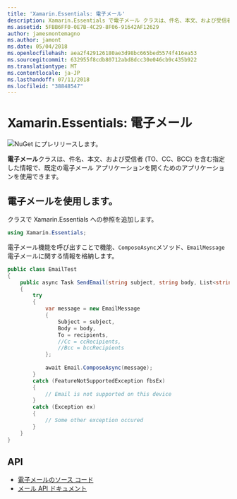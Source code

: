 ```yaml
---
title: 'Xamarin.Essentials: 電子メール'
description: Xamarin.Essentials で電子メール クラスは、件名、本文、および受信者 (TO、CC、BCC) を含む指定した情報で、既定の電子メール アプリケーションを開くためのアプリケーションを使用できます。
ms.assetid: 5FBB6FF0-0E7B-4C29-8F06-91642AF12629
author: jamesmontemagno
ms.author: jamont
ms.date: 05/04/2018
ms.openlocfilehash: aea2f429126180ae3d98bc665bed5574f416ea53
ms.sourcegitcommit: 632955f8cdb80712abd8dcc30e046cb9c435b922
ms.translationtype: MT
ms.contentlocale: ja-JP
ms.lasthandoff: 07/11/2018
ms.locfileid: "38848547"
---
```

# <a name="xamarinessentials-email"></a>Xamarin.Essentials: 電子メール

![NuGet にプレリリースします。](~/media/shared/pre-release.png)

**電子メール**クラスは、件名、本文、および受信者 (TO、CC、BCC) を含む指定した情報で、既定の電子メール アプリケーションを開くためのアプリケーションを使用できます。

## <a name="using-email"></a>電子メールを使用します。

クラスで Xamarin.Essentials への参照を追加します。

```csharp
using Xamarin.Essentials;
```

電子メール機能を呼び出すことで機能、`ComposeAsync`メソッド、`EmailMessage`電子メールに関する情報を格納します。

```csharp
public class EmailTest
{
    public async Task SendEmail(string subject, string body, List<string> recipients)
    {
        try
        {
            var message = new EmailMessage
            {
                Subject = subject,
                Body = body,
                To = recipients,
                //Cc = ccRecipients,
                //Bcc = bccRecipients
            };
            
            await Email.ComposeAsync(message);
        }
        catch (FeatureNotSupportedException fbsEx)
        {
            // Email is not supported on this device
        }
        catch (Exception ex)
        {
            // Some other exception occured
        }
    }
}
```

## <a name="api"></a>API

- [電子メールのソース コード](https://github.com/xamarin/Essentials/tree/master/Xamarin.Essentials/Email)
- [メール API ドキュメント](xref:Xamarin.Essentials.Email)
